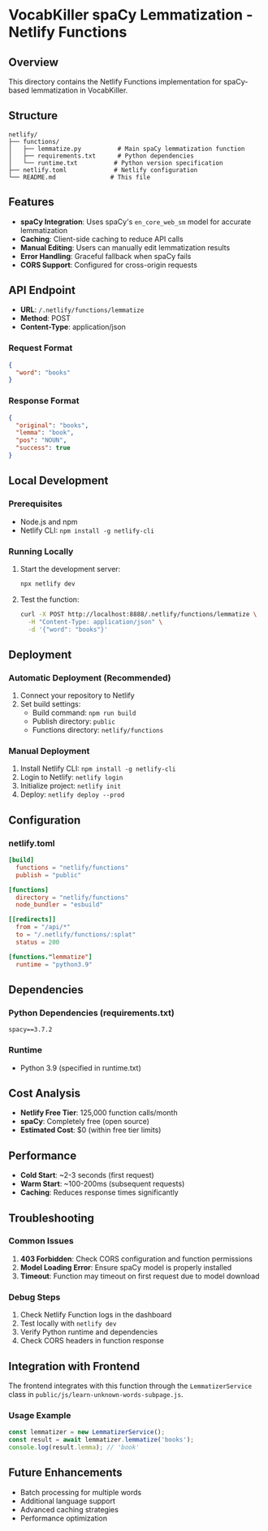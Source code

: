 # VocabKiller spaCy Lemmatization - Netlify Functions

## Overview
This directory contains the Netlify Functions implementation for spaCy-based lemmatization in VocabKiller.

## Structure
```
netlify/
├── functions/
│   ├── lemmatize.py          # Main spaCy lemmatization function
│   ├── requirements.txt      # Python dependencies
│   └── runtime.txt          # Python version specification
├── netlify.toml             # Netlify configuration
└── README.md               # This file
```

## Features
- **spaCy Integration**: Uses spaCy's `en_core_web_sm` model for accurate lemmatization
- **Caching**: Client-side caching to reduce API calls
- **Manual Editing**: Users can manually edit lemmatization results
- **Error Handling**: Graceful fallback when spaCy fails
- **CORS Support**: Configured for cross-origin requests

## API Endpoint
- **URL**: `/.netlify/functions/lemmatize`
- **Method**: POST
- **Content-Type**: application/json

### Request Format
```json
{
  "word": "books"
}
```

### Response Format
```json
{
  "original": "books",
  "lemma": "book",
  "pos": "NOUN",
  "success": true
}
```

## Local Development

### Prerequisites
- Node.js and npm
- Netlify CLI: `npm install -g netlify-cli`

### Running Locally
1. Start the development server:
   ```bash
   npx netlify dev
   ```

2. Test the function:
   ```bash
   curl -X POST http://localhost:8888/.netlify/functions/lemmatize \
     -H "Content-Type: application/json" \
     -d '{"word": "books"}'
   ```

## Deployment

### Automatic Deployment (Recommended)
1. Connect your repository to Netlify
2. Set build settings:
   - Build command: `npm run build`
   - Publish directory: `public`
   - Functions directory: `netlify/functions`

### Manual Deployment
1. Install Netlify CLI: `npm install -g netlify-cli`
2. Login to Netlify: `netlify login`
3. Initialize project: `netlify init`
4. Deploy: `netlify deploy --prod`

## Configuration

### netlify.toml
```toml
[build]
  functions = "netlify/functions"
  publish = "public"

[functions]
  directory = "netlify/functions"
  node_bundler = "esbuild"

[[redirects]]
  from = "/api/*"
  to = "/.netlify/functions/:splat"
  status = 200

[functions."lemmatize"]
  runtime = "python3.9"
```

## Dependencies

### Python Dependencies (requirements.txt)
```
spacy==3.7.2
```

### Runtime
- Python 3.9 (specified in runtime.txt)

## Cost Analysis
- **Netlify Free Tier**: 125,000 function calls/month
- **spaCy**: Completely free (open source)
- **Estimated Cost**: $0 (within free tier limits)

## Performance
- **Cold Start**: ~2-3 seconds (first request)
- **Warm Start**: ~100-200ms (subsequent requests)
- **Caching**: Reduces response times significantly

## Troubleshooting

### Common Issues
1. **403 Forbidden**: Check CORS configuration and function permissions
2. **Model Loading Error**: Ensure spaCy model is properly installed
3. **Timeout**: Function may timeout on first request due to model download

### Debug Steps
1. Check Netlify Function logs in the dashboard
2. Test locally with `netlify dev`
3. Verify Python runtime and dependencies
4. Check CORS headers in function response

## Integration with Frontend

The frontend integrates with this function through the `LemmatizerService` class in `public/js/learn-unknown-words-subpage.js`.

### Usage Example
```javascript
const lemmatizer = new LemmatizerService();
const result = await lemmatizer.lemmatize('books');
console.log(result.lemma); // 'book'
```

## Future Enhancements
- Batch processing for multiple words
- Additional language support
- Advanced caching strategies
- Performance optimization 